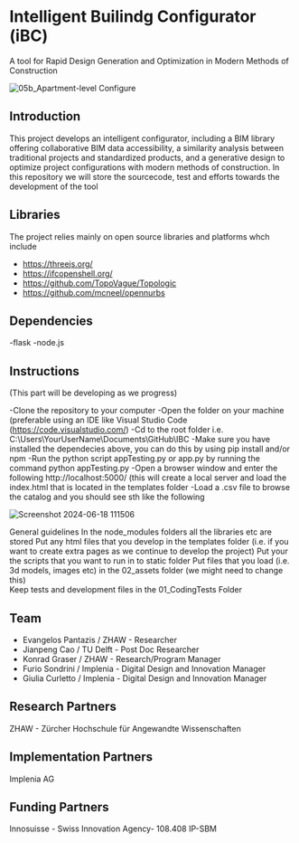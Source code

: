 
# Intelligent Builindg Configurator (iBC) 
A tool for Rapid Design Generation and Optimization in Modern Methods of Construction

![05b_Apartment-level Configure](https://github.com/TopoVague/IBC_dev/assets/8251842/3b3893f9-127d-4e81-b2ad-a4cafe06546d)

## Introduction 

This project develops an intelligent configurator, including a BIM library offering collaborative BIM data accessibility, 
a similarity analysis between traditional projects and standardized products, 
and a generative design to optimize project configurations with modern methods of construction.
In this repository we will store the sourcecode, test and efforts towards the development of the tool 

## Libraries

The project relies mainly on open source libraries and platforms whch include
- https://threejs.org/
- https://ifcopenshell.org/
- https://github.com/TopoVague/Topologic
- https://github.com/mcneel/opennurbs

## Dependencies
-flask
-node.js


## Instructions
(This part will be developing as we progress)

-Clone the repository to your computer
-Open the folder on your machine (preferable using an IDE like Visual Studio Code (https://code.visualstudio.com/)
-Cd to the root folder i.e. C:\Users\YourUserName\Documents\GitHub\IBC 
-Make sure you have installed the dependecies above, you can do this by using pip install and/or npm
-Run the python script  appTesting.py or app.py by running the command python appTesting.py
-Open a browser window and enter the following http://localhost:5000/  (this will create a local server and load the index.html that is located in the templates folder
-Load a .csv file to browse the catalog and you should see sth like the following

![Screenshot 2024-06-18 111506](https://github.com/TopoVague/IBC_dev/assets/8251842/f72e2d94-42ff-4620-8393-ace0c286f960)

General guidelines
In the node_modules folders all the libraries etc are stored
Put any html files that you develop in the templates folder (i.e. if you want to create extra pages as we continue to develop the project)
Put your the scripts that you want to run in to static folder 
Put files that you load (i.e. 3d models, images etc) in the 02_assets folder (we might need to change this)  
Keep tests and development files in the 01_CodingTests Folder 




## Team
- Evangelos Pantazis / ZHAW - Researcher
- Jianpeng Cao / TU Delft - Post Doc Researcher 
- Konrad Graser / ZHAW - Research/Program Manager
- Furio Sondrini / Implenia - Digital Design and Innovation Manager 
- Giulia Curletto / Implenia - Digital Design and Innovation Manager 

## Research Partners  
ZHAW - Zürcher Hochschule für Angewandte Wissenschaften

## Implementation Partners
Implenia AG

## Funding Partners  
Innosuisse - Swiss Innovation Agency- 108.408 IP-SBM
